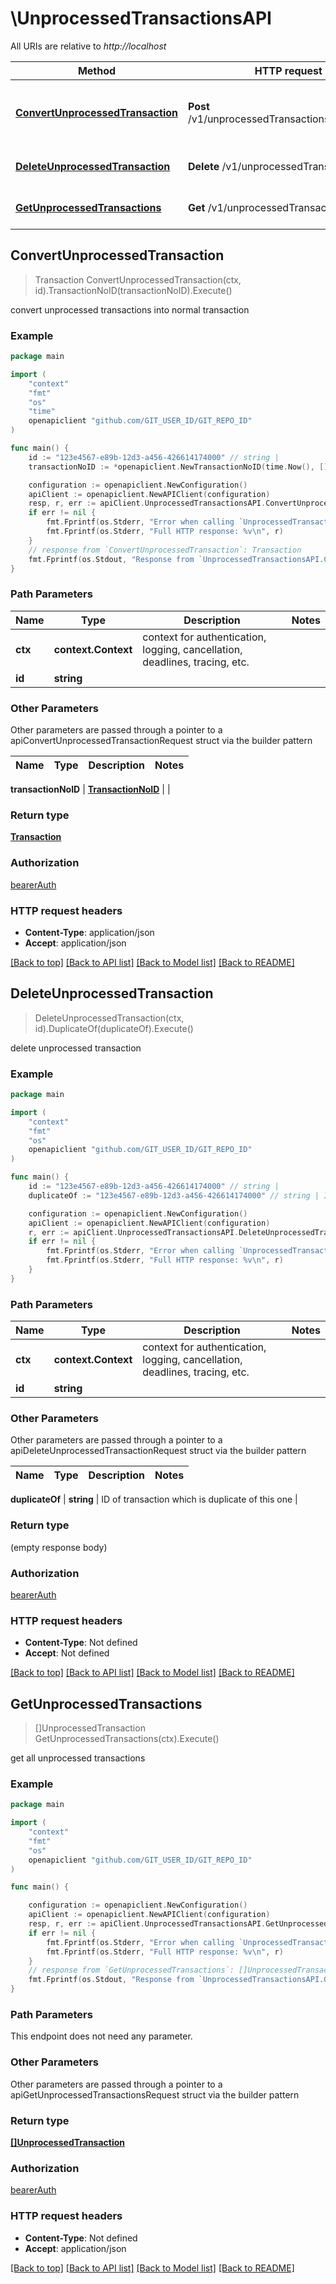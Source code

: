 # \UnprocessedTransactionsAPI

All URIs are relative to *http://localhost*

Method | HTTP request | Description
------------- | ------------- | -------------
[**ConvertUnprocessedTransaction**](UnprocessedTransactionsAPI.md#ConvertUnprocessedTransaction) | **Post** /v1/unprocessedTransactions/{id}/convert | convert unprocessed transactions into normal transaction
[**DeleteUnprocessedTransaction**](UnprocessedTransactionsAPI.md#DeleteUnprocessedTransaction) | **Delete** /v1/unprocessedTransactions/{id} | delete unprocessed transaction
[**GetUnprocessedTransactions**](UnprocessedTransactionsAPI.md#GetUnprocessedTransactions) | **Get** /v1/unprocessedTransactions | get all unprocessed transactions



## ConvertUnprocessedTransaction

> Transaction ConvertUnprocessedTransaction(ctx, id).TransactionNoID(transactionNoID).Execute()

convert unprocessed transactions into normal transaction

### Example

```go
package main

import (
	"context"
	"fmt"
	"os"
    "time"
	openapiclient "github.com/GIT_USER_ID/GIT_REPO_ID"
)

func main() {
	id := "123e4567-e89b-12d3-a456-426614174000" // string | 
	transactionNoID := *openapiclient.NewTransactionNoID(time.Now(), []openapiclient.Movement{*openapiclient.NewMovement(float64(123), "CurrencyID_example", "AccountID_example")}) // TransactionNoID | 

	configuration := openapiclient.NewConfiguration()
	apiClient := openapiclient.NewAPIClient(configuration)
	resp, r, err := apiClient.UnprocessedTransactionsAPI.ConvertUnprocessedTransaction(context.Background(), id).TransactionNoID(transactionNoID).Execute()
	if err != nil {
		fmt.Fprintf(os.Stderr, "Error when calling `UnprocessedTransactionsAPI.ConvertUnprocessedTransaction``: %v\n", err)
		fmt.Fprintf(os.Stderr, "Full HTTP response: %v\n", r)
	}
	// response from `ConvertUnprocessedTransaction`: Transaction
	fmt.Fprintf(os.Stdout, "Response from `UnprocessedTransactionsAPI.ConvertUnprocessedTransaction`: %v\n", resp)
}
```

### Path Parameters


Name | Type | Description  | Notes
------------- | ------------- | ------------- | -------------
**ctx** | **context.Context** | context for authentication, logging, cancellation, deadlines, tracing, etc.
**id** | **string** |  | 

### Other Parameters

Other parameters are passed through a pointer to a apiConvertUnprocessedTransactionRequest struct via the builder pattern


Name | Type | Description  | Notes
------------- | ------------- | ------------- | -------------

 **transactionNoID** | [**TransactionNoID**](TransactionNoID.md) |  | 

### Return type

[**Transaction**](Transaction.md)

### Authorization

[bearerAuth](../README.md#bearerAuth)

### HTTP request headers

- **Content-Type**: application/json
- **Accept**: application/json

[[Back to top]](#) [[Back to API list]](../README.md#documentation-for-api-endpoints)
[[Back to Model list]](../README.md#documentation-for-models)
[[Back to README]](../README.md)


## DeleteUnprocessedTransaction

> DeleteUnprocessedTransaction(ctx, id).DuplicateOf(duplicateOf).Execute()

delete unprocessed transaction

### Example

```go
package main

import (
	"context"
	"fmt"
	"os"
	openapiclient "github.com/GIT_USER_ID/GIT_REPO_ID"
)

func main() {
	id := "123e4567-e89b-12d3-a456-426614174000" // string | 
	duplicateOf := "123e4567-e89b-12d3-a456-426614174000" // string | ID of transaction which is duplicate of this one (optional)

	configuration := openapiclient.NewConfiguration()
	apiClient := openapiclient.NewAPIClient(configuration)
	r, err := apiClient.UnprocessedTransactionsAPI.DeleteUnprocessedTransaction(context.Background(), id).DuplicateOf(duplicateOf).Execute()
	if err != nil {
		fmt.Fprintf(os.Stderr, "Error when calling `UnprocessedTransactionsAPI.DeleteUnprocessedTransaction``: %v\n", err)
		fmt.Fprintf(os.Stderr, "Full HTTP response: %v\n", r)
	}
}
```

### Path Parameters


Name | Type | Description  | Notes
------------- | ------------- | ------------- | -------------
**ctx** | **context.Context** | context for authentication, logging, cancellation, deadlines, tracing, etc.
**id** | **string** |  | 

### Other Parameters

Other parameters are passed through a pointer to a apiDeleteUnprocessedTransactionRequest struct via the builder pattern


Name | Type | Description  | Notes
------------- | ------------- | ------------- | -------------

 **duplicateOf** | **string** | ID of transaction which is duplicate of this one | 

### Return type

 (empty response body)

### Authorization

[bearerAuth](../README.md#bearerAuth)

### HTTP request headers

- **Content-Type**: Not defined
- **Accept**: Not defined

[[Back to top]](#) [[Back to API list]](../README.md#documentation-for-api-endpoints)
[[Back to Model list]](../README.md#documentation-for-models)
[[Back to README]](../README.md)


## GetUnprocessedTransactions

> []UnprocessedTransaction GetUnprocessedTransactions(ctx).Execute()

get all unprocessed transactions

### Example

```go
package main

import (
	"context"
	"fmt"
	"os"
	openapiclient "github.com/GIT_USER_ID/GIT_REPO_ID"
)

func main() {

	configuration := openapiclient.NewConfiguration()
	apiClient := openapiclient.NewAPIClient(configuration)
	resp, r, err := apiClient.UnprocessedTransactionsAPI.GetUnprocessedTransactions(context.Background()).Execute()
	if err != nil {
		fmt.Fprintf(os.Stderr, "Error when calling `UnprocessedTransactionsAPI.GetUnprocessedTransactions``: %v\n", err)
		fmt.Fprintf(os.Stderr, "Full HTTP response: %v\n", r)
	}
	// response from `GetUnprocessedTransactions`: []UnprocessedTransaction
	fmt.Fprintf(os.Stdout, "Response from `UnprocessedTransactionsAPI.GetUnprocessedTransactions`: %v\n", resp)
}
```

### Path Parameters

This endpoint does not need any parameter.

### Other Parameters

Other parameters are passed through a pointer to a apiGetUnprocessedTransactionsRequest struct via the builder pattern


### Return type

[**[]UnprocessedTransaction**](UnprocessedTransaction.md)

### Authorization

[bearerAuth](../README.md#bearerAuth)

### HTTP request headers

- **Content-Type**: Not defined
- **Accept**: application/json

[[Back to top]](#) [[Back to API list]](../README.md#documentation-for-api-endpoints)
[[Back to Model list]](../README.md#documentation-for-models)
[[Back to README]](../README.md)

